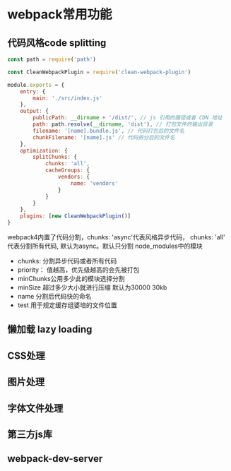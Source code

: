 # webpack常用功能

## 代码风格code splitting

```javascript
const path = require('path')

const CleanWebpackPlugin = require('clean-webpack-plugin')

module.exports = {
    entry: {
        main: './src/index.js'
    },
    output: {
        publicPath: __dirname + '/dist/', // js 引用的路径或者 CDN 地址
        path: path.resolve(__dirname, 'dist'), // 打包文件的输出目录
        filename: '[name].bundle.js', // 代码打包后的文件名
        chunkFilename: '[name].js' // 代码拆分后的文件名
    },
    optimization: {
        splitChunks: {
            chunks: 'all',
            cacheGroups: {
                vendors: {
                    name: 'vendors'
                }
            }
        }
    },
    plugins: [new CleanWebpackPlugin()]
}
```

webpack4内置了代码分割，chunks: 'async'代表风格异步代码， chunks: 'all' 代表分割所有代码, 默认为async。默认只分割 node_modules中的模块

* chunks: 分割异步代码或者所有代码
* priority： 值越高，优先级越高的会先被打包
* minChunks公用多少此的模块选择分割
* minSize 超过多少大小就进行压缩 默认为30000  30kb
* name 分割后代码快的命名
* test 用于规定缓存组婆培的文件位置

## 懒加载 lazy loading

## CSS处理

## 图片处理

## 字体文件处理

## 第三方js库

## webpack-dev-server